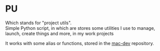 # PU
Which stands for "project utils".\
Simple Python script, in which are stores some utilities I use to manage, launch, create things and more, in my work projects

It works with some alias or functions, stored in the [mac-dev](https://github.com/Dru-S/mac-dev) repository.